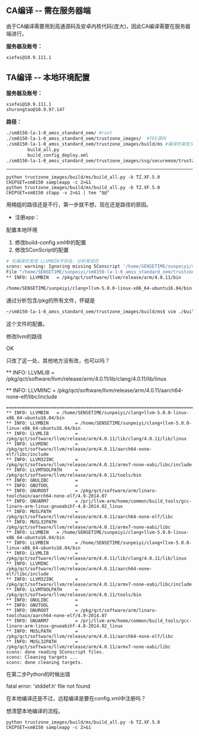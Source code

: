 ## CA编译 -- 需在服务器端

由于CA编译需要用到高通源码及安卓内核代码(庞大)，因此CA编译需要在服务器端进行。

**服务器及账号：**

```sh
xiefei@10.9.111.1
```

## TA编译 -- 本地环境配置

**服务器及账号：**

```sh
xiefei@10.9.111.1
shurongtao@10.9.97.147
```



**路径：**

```sh
./sm8150-la-1-0_amss_standard_oem/ #root
./sm8150-la-1-0_amss_standard_oem/trustzone_images/  #TEE源码
./sm8150-la-1-0_amss_standard_oem/trustzone_images/build/ms #编译的某些文件，这里是自动生成还是后天生成需要再看源码
		build_all.py
		build_config_deploy.xml
./sm8150-la-1-0_amss_standard_oem/trustzone_images/ssg/securemsm/trustzone/qsapps #TA位置

```

****

```
python trustzone_images/build/ms/build_all.py -b TZ.XF.5.0 CHIPSET=sm8150 sampleapp -c 2>&1
python trustzone_images/build/ms/build_all.py -b TZ.XF.5.0 CHIPSET=sm8150 stapp -v 2>&1 | tee "$@"
```



用楠姐的路径还是不行，第一步就不想，现在还是路径的原因。







- 注册app：

配置本地环境

1. 修改build-config.xml中的配置
2. 修改SConScript的配置



```sh
# 在编译时发现 LLVMBIN不存在，分析发现在
scons: warning: Ignoring missing SConscript '/home/SENSETIME/sunpeiyi/sm8150-la-1-0_amss_standard_oem/trustzone_images/ssg/bsp/trustzone/qsapps/deploy_sdk/build/SConscript'
File "/home/SENSETIME/sunpeiyi/sm8150-la-1-0_amss_standard_oem/trustzone_images/ssg/bsp/trustzone/build/SConscript", line 92, in <module>
** INFO: LLVMBIN   = /pkg/qct/software/llvm/release/arm/4.0.11/bin

/home/SENSETIME/sunpeiyi/clang+llvm-5.0.0-linux-x86_64-ubuntu16.04/bin
```

通过分析包含/pkg的所有文件，怀疑是

```sh
~/sm8150-la-1-0_amss_standard_oem/trustzone_images/build/ms$ vim ./build_config_deploy.xml
```

这个文件的配置。





修改llvm的路径



OK



只改了这一处，其他地方没有改，也可以吗？



** INFO: LLVMLIB          = /pkg/qct/software/llvm/release/arm/4.0.11/lib/clang/4.0.11/lib/linux



** INFO: LLVMINC          = /pkg/qct/software/llvm/release/arm/4.0.11/aarch64-none-elf/libc/include





```
==============================================================================
** INFO: LLVMBIN   = /home/SENSETIME/sunpeiyi/clang+llvm-5.0.0-linux-x86_64-ubuntu16.04/bin
** INFO: LLVMBIN          = /home/SENSETIME/sunpeiyi/clang+llvm-5.0.0-linux-x86_64-ubuntu16.04/bin
** INFO: LLVMLIB          = /pkg/qct/software/llvm/release/arm/4.0.11/lib/clang/4.0.11/lib/linux
** INFO: LLVMINC          = /pkg/qct/software/llvm/release/arm/4.0.11/aarch64-none-elf/libc/include
** INFO: LLVM32INC        = /pkg/qct/software/llvm/release/arm/4.0.11/armv7-none-eabi/libc/include
** INFO: LLVMTOOLPATH     = /pkg/qct/software/llvm/release/arm/4.0.11/tools/bin
** INFO: GNULIBC          = 
** INFO: GNUTOOL          = 
** INFO: GNUROOT          = /pkg/qct/software/arm/linaro-toolchain/aarch64-none-elf/4.9-2014.07
** INFO: GNUARM7          = /prj/llvm-arm/home/common/build_tools/gcc-linaro-arm-linux-gnueabihf-4.8-2014.02_linux
** INFO: MUSLPATH         = /pkg/qct/software/llvm/release/arm/4.0.11/aarch64-none-elf/libc
** INFO: MUSL32PATH       = /pkg/qct/software/llvm/release/arm/4.0.11/armv7-none-eabi/libc
** INFO: LLVMBIN   = /home/SENSETIME/sunpeiyi/clang+llvm-5.0.0-linux-x86_64-ubuntu16.04/bin
** INFO: LLVMBIN          = /home/SENSETIME/sunpeiyi/clang+llvm-5.0.0-linux-x86_64-ubuntu16.04/bin
** INFO: LLVMLIB          = /pkg/qct/software/llvm/release/arm/4.0.11/lib/clang/4.0.11/lib/linux
** INFO: LLVMINC          = /pkg/qct/software/llvm/release/arm/4.0.11/aarch64-none-elf/libc/include
** INFO: LLVM32INC        = /pkg/qct/software/llvm/release/arm/4.0.11/armv7-none-eabi/libc/include
** INFO: LLVMTOOLPATH     = /pkg/qct/software/llvm/release/arm/4.0.11/tools/bin
** INFO: GNULIBC          = 
** INFO: GNUTOOL          = 
** INFO: GNUROOT          = /pkg/qct/software/arm/linaro-toolchain/aarch64-none-elf/4.9-2014.07
** INFO: GNUARM7          = /prj/llvm-arm/home/common/build_tools/gcc-linaro-arm-linux-gnueabihf-4.8-2014.02_linux
** INFO: MUSLPATH         = /pkg/qct/software/llvm/release/arm/4.0.11/aarch64-none-elf/libc
** INFO: MUSL32PATH       = /pkg/qct/software/llvm/release/arm/4.0.11/armv7-none-eabi/libc
scons: done reading SConscript files.
scons: Cleaning targets ...
scons: done cleaning targets.

```



在第二步Python的时候出错

fatal error: 'stddef.h' file not found





在本地编译还是不过，远程编译是要在config.xml中注册吗？





想清楚本地编译的流程。

```
python trustzone_images/build/ms/build_all.py -b TZ.XF.5.0 CHIPSET=sm8150 sampleapp -c 2>&1
```



```

```

